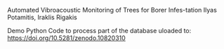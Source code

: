 Automated Vibroacoustic Monitoring of Trees for Borer Infes-tation
Ilyas Potamitis, Iraklis Rigakis

Demo Python Code to process part of the database uloaded to:
https://doi.org/10.5281/zenodo.10820310

